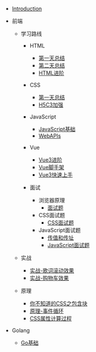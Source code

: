 - [Introduction](README)

- 前端
  
  - 学习路线
    
    - HTML
      
      - [第一天总结](/前端/前端路线/HTML/第一天总结) 
      - [第二天总结](/前端/前端路线/HTML/第二天总结)
      - [HTML进阶](/前端/前端路线/HTML/HTML进阶)
    
    - CSS
      
      - [第一天总结](/前端/前端路线/CSS/第一天总结.md)
      - [H5C3加强](/前端/前端路线/CSS/H5C3加强.md)
    
    - JavaScript
      
      - [JavaScript基础](/前端/前端路线/JavaScript/Javascript基础)
      - [WebAPIs](/前端/前端路线/JavaScript/WebAPIs)
    
    - Vue
      
      - [Vue3进阶](/前端/前端路线/Vue/Vue3进阶)
      - [Vue脚手架](/前端/前端路线/Vue/Vue脚手架)
      - [Vue3快速上手](/前端/前端路线/Vue/Vue3快速上手)
    
    - 面试
      
      - 浏览器原理
        - [面试题](/前端/面试/浏览器原理/面试题)
      - CSS面试题
        - [CSS面试题](/前端/面试/CSS面试题/CSS面试题)
      - JavaScript面试题
        - [传值和传址](/前端/面试/JavaScript面试题/传值和传址)
        - [JavaScript面试题](/前端/面试/JavaScript面试题/JavaScript面试题)
  
  - 实战
    
    - [实战-歌词滚动效果](/前端/实战/实战-歌词滚动效果)
    - [实战-购物车效果](/前端/实战/实战-购物车效果)
  
  - 原理
    
    - [你不知道的CSS之包含块](/前端/原理/你不知道的CSS之包含块)
    - [原理-事件循环](/前端/原理/原理-事件循环)
    - [CSS属性计算过程](/前端/原理/CSS属性计算过程)

- Golang

    - [Go基础](/Goland/Go基础.md) 